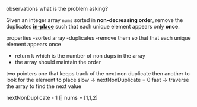 observations what is the problem asking?

Given an integer array `nums` sorted in **non-decreasing order**, remove the duplicates [**in-place**](https://en.wikipedia.org/wiki/In-place_algorithm) such that each unique element appears only **once**.

properties
-sorted array
-duplicates
-remove them so that that each unique element appears once
- return k which is the number of non dups in the array
- the array should maintain the order

two pointers
one that keeps track of the next non duplicate
then another to look for the element to place
slow -> nextNonDuplicate = 0
fast -> traverse the array to find the next value

nextNonDuplicate - 1 []
nums = [1,1,2]

